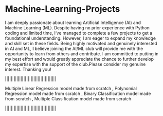 # Machine-Learning-Projects
I am deeply passionate about learning Artificial Intelligence (AI) and Machine Learning (ML). Despite having no prior experience with Python coding and limited time, I’ve managed to complete a few projects to get a foundational understanding. However, I am eager to expand my knowledge and skill set in these fields. Being highly motivated and genuinely interested in AI and ML, I believe joining the AI/ML club will provide me with the opportunity to learn from others and contribute. I am committed to putting in my best effort and would greatly appreciate the chance to further develop my expertise with the support of the club.Please consider my genuine interest.
Thanking you!

||||||||||||||||||||||||||||||||||||

Multiple Linear Regression model made from scratch ,
Polynomial Regression model made from scratch ,
Binary Classification model made from scratch ,
Multiple Classification model made from scratch

||||||||||||||||||||||||||||||||||||

